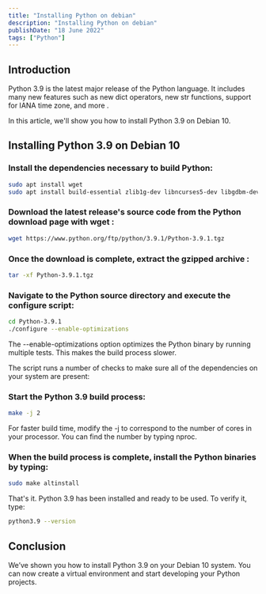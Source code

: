 ```yaml
---
title: "Installing Python on debian"
description: "Installing Python on debian"
publishDate: "18 June 2022"
tags: ["Python"]
---
```


## Introduction

Python 3.9 is the latest major release of the Python language. It includes many new features such as new dict operators, new str functions, support for IANA time zone, and more .

In this article, we'll show you how to install Python 3.9 on Debian 10.

## Installing Python 3.9 on Debian 10

### Install the dependencies necessary to build Python:

```bash
sudo apt install wget
sudo apt install build-essential zlib1g-dev libncurses5-dev libgdbm-dev libnss3-dev libssl-dev libsqlite3-dev libreadline-dev libffi-dev curl libbz2-dev
```

### Download the latest release's source code from the Python download page with wget :

```bash
wget https://www.python.org/ftp/python/3.9.1/Python-3.9.1.tgz
```

### Once the download is complete, extract the gzipped archive :

```bash
tar -xf Python-3.9.1.tgz
```

### Navigate to the Python source directory and execute the configure script:

```bash
cd Python-3.9.1
./configure --enable-optimizations
```

The --enable-optimizations option optimizes the Python binary by running multiple tests. This makes the build process slower.

The script runs a number of checks to make sure all of the dependencies on your system are present:

### Start the Python 3.9 build process:

```bash
make -j 2
```

For faster build time, modify the -j to correspond to the number of cores in your processor. You can find the number by typing nproc.

### When the build process is complete, install the Python binaries by typing:

```bash
sudo make altinstall
```

That's it. Python 3.9 has been installed and ready to be used. To verify it, type:

```bash
python3.9 --version
```

## Conclusion

We’ve shown you how to install Python 3.9 on your Debian 10 system. You can now create a virtual environment and start developing your Python projects.
